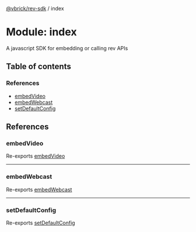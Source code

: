 [@vbrick/rev-sdk](../README.md) / index

# Module: index

A javascript SDK for embedding or calling rev APIs

## Table of contents

### References

- [embedVideo](index.md#embedvideo)
- [embedWebcast](index.md#embedwebcast)
- [setDefaultConfig](index.md#setdefaultconfig)

## References

### embedVideo

Re-exports [embedVideo](embed_EmbedVideo.md#embedvideo)

___

### embedWebcast

Re-exports [embedWebcast](embed_EmbedWebcast.md#embedwebcast)

___

### setDefaultConfig

Re-exports [setDefaultConfig](Config.md#setdefaultconfig)
